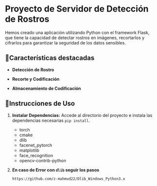 # Proyecto de Servidor de Detección de Rostros 

Hemos creado una aplicación utilizando Python con el framework Flask, que tiene la capacidad de detectar rostros en imágenes, recortarlos y cifrarlos para garantizar la seguridad de los datos sensibles.

## 📜Características destacadas

- **Detección de Rostro** 

- **Recorte y Codificación** 

- **Almacenamiento de Codificación** 

## 📎Instrucciones de Uso
1. **Instalar Dependencias:** Accede al directorio del proyecto e instala las dependencias necesarias `pip install`.

    - torch
    - cmake
    - dlib
    - facenet_pytorch
    - matplotlib
    - face_recognition
    - opencv-contrib-python


2. **En caso de Error con `dlib` seguir los pasos**
    ```
    https://github.com/z-mahmud22/Dlib_Windows_Python3.x
    ```
